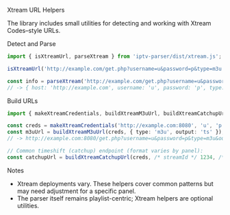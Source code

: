 Xtream URL Helpers

The library includes small utilities for detecting and working with Xtream Codes–style URLs.

Detect and Parse
```ts
import { isXtreamUrl, parseXtream } from 'iptv-parser/dist/xtream.js';

isXtreamUrl('http://example.com/get.php?username=u&password=p&type=m3u'); // true

const info = parseXtream('http://example.com/get.php?username=u&password=p&type=m3u&output=ts');
// -> { host: 'http://example.com', username: 'u', password: 'p', type: 'm3u', output: 'ts' }
```

Build URLs
```ts
import { makeXtreamCredentials, buildXtreamM3uUrl, buildXtreamCatchupUrl } from 'iptv-parser/dist/xtream.js';

const creds = makeXtreamCredentials('http://example.com:8080', 'u', 'p');
const m3uUrl = buildXtreamM3uUrl(creds, { type: 'm3u', output: 'ts' });
// -> http://example.com:8080/get.php?username=u&password=p&type=m3u&output=ts

// Common timeshift (catchup) endpoint (format varies by panel):
const catchupUrl = buildXtreamCatchupUrl(creds, /* streamId */ 1234, /* startUtc */ Date.now(), /* durationSec */ 7200, 'ts');
```

Notes
- Xtream deployments vary. These helpers cover common patterns but may need adjustment for a specific panel.
- The parser itself remains playlist-centric; Xtream helpers are optional utilities.
